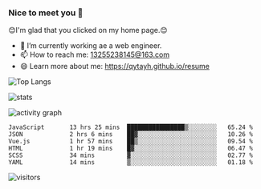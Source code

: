 ### Nice to meet you 👋

😊I'm glad that you clicked on my home page.😊

- 🔭 I’m currently working ae a web engineer.
- 📫 How to reach me: 13255238145@163.com
- 😄 Learn more about me: https://qytayh.github.io/resume

![Top Langs](https://github-readme-stats.vercel.app/api/top-langs?username=qytayh) 

![stats](https://github-readme-stats.vercel.app/api?username=qytayh&show_icons=true&theme=radical&layout=compact)
	
![activity graph](https://activity-graph.herokuapp.com/graph?username=qytayh&theme=dracula)

<!--START_SECTION:waka-->

```text
JavaScript       13 hrs 25 mins  ████████████████▒░░░░░░░░   65.24 %
JSON             2 hrs 6 mins    ██▓░░░░░░░░░░░░░░░░░░░░░░   10.26 %
Vue.js           1 hr 57 mins    ██▒░░░░░░░░░░░░░░░░░░░░░░   09.54 %
HTML             1 hr 19 mins    █▓░░░░░░░░░░░░░░░░░░░░░░░   06.47 %
SCSS             34 mins         ▓░░░░░░░░░░░░░░░░░░░░░░░░   02.77 %
YAML             14 mins         ▒░░░░░░░░░░░░░░░░░░░░░░░░   01.18 %
```

<!--END_SECTION:waka-->

![visitors](https://visitor-badge.glitch.me/badge?page_id=qytayh)


<!--
**qytayh/qytayh** is a ✨ _special_ ✨ repository because its `README.md` (this file) appears on your GitHub profile.

Here are some ideas to get you started:

- 🔭 I’m currently working on ...
- 🌱 I’m currently learning ...
- 👯 I’m looking to collaborate on ...
- 🤔 I’m looking for help with ...
- 💬 Ask me about ...
- 📫 How to reach me: ...
- 😄 Pronouns: ...
- ⚡ Fun fact: ...
-->
